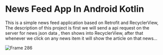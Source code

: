 # News Feed App In Android Kotlin

This is a simple news feed application based on Retrofit and RecyclerView, The description of this project is first we will send a api request on the server for news json data , then shows into RecyclerView, after that whenever we click on any news item it will show the article on that news...

![Frame 286](https://user-images.githubusercontent.com/61702243/96287661-e6e86880-0fff-11eb-9461-7d7da448af70.png)
